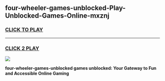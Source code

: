 
## four-wheeler-games-unblocked-Play-Unblocked-Games-Online-mxznj
<h3>
<a href="https://premium76.site?title=four-wheeler-games-unblocked&ref=25A">CLICK TO PLAY</a></h3>
<hr>

<h3>
<a href="https://premium76.site?title=four-wheeler-games-unblocked&ref=25A">CLICK 2 PLAY</a>
  
</h3>

<a href="https://premium76.site?title=four-wheeler-games-unblocked&ref=25A"><img src="https://clearcache.store/games.png"></a>


**four-wheeler-games-unblocked games unblocked: Your Gateway to Fun and Accessible Online Gaming**
